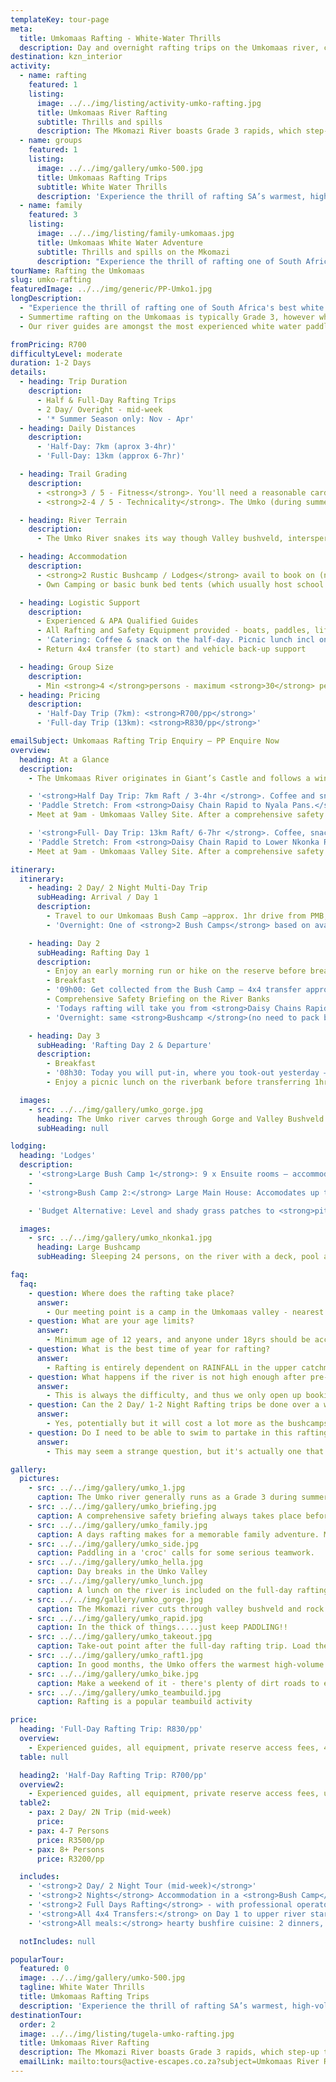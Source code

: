 ```yaml
---
templateKey: tour-page
meta:
  title: Umkomaas Rafting - White-Water Thrills
  description: Day and overnight rafting trips on the Umkomaas river, central KZN. Warm, high volume white-water with grade 3-4 rapids
destination: kzn_interior
activity:
  - name: rafting
    featured: 1
    listing:
      image: ../../img/listing/activity-umko-rafting.jpg
      title: Umkomaas River Rafting
      subtitle: Thrills and spills
      description: The Mkomazi River boasts Grade 3 rapids, which step-up to Grade 4 if there's been sufficient rain. The section from Daisy Chain to Lower Nkonka is regarded as some of the biggest traversable white-water south of the Zambezi. Just 1hr from Durban and 30-min from PMB, a rafting trip on the Umko makes a great corporate team-build or day-trip adventure.
  - name: groups
    featured: 1
    listing:
      image: ../../img/gallery/umko-500.jpg
      title: Umkomaas Rafting Trips
      subtitle: White Water Thrills
      description: 'Experience the thrill of rafting SA’s warmest, high-volume white water south of the Zambezi: the mighty Umkomaas river – near Richmond, KZN. During summer the river runs as a Grade 3, with rapids pumping up to Grade 4 after heavy rains'
  - name: family
    featured: 3
    listing:
      image: ../../img/listing/family-umkomaas.jpg
      title: Umkomaas White Water Adventure
      subtitle: Thrills and spills on the Mkomazi
      description: "Experience the thrill of rafting one of South Africa's best white water rivers: the Umkomaas. In summer, the Mkomazi River offers warm, high-volume white water, interspersed with short pools to get your breath back. Tamer and shorter stretches are on option for younger kids, but the general age restriction is 12yrs or older."
tourName: Rafting the Umkomaas
slug: umko-rafting
featuredImage: ../../img/generic/PP-Umko1.jpg
longDescription:
  - "Experience the thrill of rafting one of South Africa's best white water rivers: the Umkomaas , Zulu name 'Mkomazi' - place of the cows. Situated in rural KwaZulu-Natal between Richmond and Creighton, the Umkomaas River offers warm, high-volume white water, interspersed with short pools to get your breath back and take in the beauty of its untouched valley and gorges."
  - Summertime rafting on the Umkomaas is typically Grade 3, however when the mighty African thunderstorms unleash themselves on the Drakensberg, this becomes a fast flowing, high volume Grade 4 river. No previous rafting experience is necessary, but you do need to be reasonably fit to handle the physical nature of this rafting.
  - Our river guides are amongst the most experienced white water paddlers in the country, and strive to make your rafting experience,  both safe and memorable.

fromPricing: R700
difficultyLevel: moderate
duration: 1-2 Days
details:
  - heading: Trip Duration
    description:
      - Half & Full-Day Rafting Trips
      - 2 Day/ Overight - mid-week
      - '* Summer Season only: Nov - Apr'
  - heading: Daily Distances
    description:
      - 'Half-Day: 7km (aprox 3-4hr)'
      - 'Full-Day: 13km (approx 6-7hr)'

  - heading: Trail Grading
    description:
      - <strong>3 / 5 - Fitness</strong>. You'll need a reasonable cardio fitness and we need to be notified of any pre-existing medical conditions. Non-swimmers can be accommodated but must be pre-discussed.
      - <strong>2-4 / 5 - Technicality</strong>. The Umko (during summer) is typically Grade 3 rapids - becoming fast-flow high-volume Grade 4 rapids after heavy rain. As SA rivers go, the Umko is not a very technically challenging river, but is also not a mellow float.

  - heading: River Terrain
    description:
      - The Umko River snakes its way though Valley bushveld, interspersed by pockets of indigenous forest. During summer, the river flows like a roller-coaster of high-volume rapids and big wave chains. Below St Josephine's Bridge the spectacular aloe-hung cliffs fall straight into the river.

  - heading: Accommodation
    description:
      - <strong>2 Rustic Bushcamp / Lodges</strong> avail to book on (near) site
      - Own Camping or basic bunk bed tents (which usually host school groups) also available

  - heading: Logistic Support
    description:
      - Experienced & APA Qualified Guides
      - All Rafting and Safety Equipment provided - boats, paddles, life jackets, helmets and waterproof vests if cold.
      - 'Catering: Coffee & snack on the half-day. Picnic lunch incl on the full-day'
      - Return 4x4 transfer (to start) and vehicle back-up support

  - heading: Group Size
    description:
      - Min <strong>4 </strong>persons - maximum <strong>30</strong> persons/ per group. But more boats & guides can be organised if you are a larger group.
  - heading: Pricing
    description:
      - 'Half-Day Trip (7km): <strong>R700/pp</strong>'
      - 'Full-day Trip (13km): <strong>R830/pp</strong>'

emailSubject: Umkomaas Rafting Trip Enquiry – PP Enquire Now
overview:
  heading: At a Glance
  description:
    - The Umkomaas River originates in Giant’s Castle and follows a winding course down to the Indian Ocean. The white water rafting trips take place in a valley that lies just 95 km from Durban and 65 km from Pietermaritzburg. Summertime rafting on the Umkomaas is typically Grade 3, however when the mighty African thunderstorms unleash themselves on the Drakensberg, this becomes a fast-flowing, high volume Grade 4 river. No previous rafting experience is necessary; but participants need to be reasonably fit to handle the physical nature of this rafting.

    - '<strong>Half Day Trip: 7km Raft / 3-4hr </strong>. Coffee and snack provided. Min of 4 persons needed to run a trip. Min age 12 years (under 18yrs to be accompanied by at least 1 parent/guardian per 2 minors)       ** Ideal for those wanting a shorter white water experience, with the thrill of experiencing some of the largest rapids on the river.'
    - 'Paddle Stretch: From <strong>Daisy Chain Rapid to Nyala Pans.</strong>'
    - Meet at 9am - Umkomaas Valley Site. After a comprehensive safety briefing over a cup of tea/coffee, we 4x4 transfer up-river and embark on a 7km section of Grade 3+ (low water) to Grade 4+ (high water) white-water back down to NP River Camp. We arrive back at the meeting point around 1pm.

    - '<strong>Full- Day Trip: 13km Raft/ 6-7hr </strong>. Coffee, snack & picnic lunch provided. Min 4 persons to run a trip. Min age 12 yrs (under 18 to be accompanied by at least 1 parent/guardian per 2 minors). A moderate to good level of cardio fitness required.     ** Ideal for those wanting a full-on white water and wilderness experience with the thrill of experiencing most of the largest rapids on the river.'
    - 'Paddle Stretch: From <strong>Daisy Chain Rapid to Lower Nkonka Rapid<strong>'
    - Meet at 9am - Umkomaas Valley Site. After a comprehensive safety briefing over a cup of coffee/tea, we 4x4 transfer upstream to our put in point, and embark on a 13km section of Grade 3+ (low water) to Grade 4+(high water) white water to Lower Nkonka Rapid. Picnic lunch on the river. Take-out and return via 4x4 transfer to meet-point at around 3pm.

itinerary:
  itinerary:
    - heading: 2 Day/ 2 Night Multi-Day Trip
      subHeading: Arrival / Day 1
      description:
        - Travel to our Umkomaas Bush Camp –approx. 1hr drive from PMB, 90min from Durban.
        - 'Overnight: One of <strong>2 Bush Camps</strong> based on availability and group size (Dinner around the Campfire)'

    - heading: Day 2
      subHeading: Rafting Day 1
      description:
        - Enjoy an early morning run or hike on the reserve before breakfast (a guided hike can be arranged if the group wishes to do this) – abundance of non-dangerous game on the farm property -  Nyala, Kudu, Giraffe, Warthog, Wildebeest and Zebra.
        - Breakfast
        - '09h00: Get collected from the Bush Camp – 4x4 transfer approx. 25km upstream.'
        - Comprehensive Safety Briefing on the River Banks
        - 'Todays rafting will take you from <strong>Daisy Chains Rapid to Lower Nkonka:</strong> 13-14km Raft / Grade 3+ (low water) to Grade 4+(high water)'
        - 'Overnight: same <strong>Bushcamp </strong>(no need to pack bags) (Breakfast. Picnic lunch on the river. Dinner back at Camp)'

    - heading: Day 3
      subHeading: 'Rafting Day 2 & Departure'
      description:
        - Breakfast
        - '08h30: Today you will put-in, where you took-out yesterday – just below your camp, and continue your rafting all the way down & past Josephine’s bridge (approx. 15km)'
        - Enjoy a picnic lunch on the riverbank before transferring 1hr back to the bush camp to collect your vehicles

  images:
    - src: ../../img/gallery/umko_gorge.jpg
      heading: The Umko river carves through Gorge and Valley Bushveld
      subHeading: null

lodging:
  heading: 'Lodges'
  description:
    - '<strong>Large Bush Camp 1</strong>: 9 x Ensuite rooms – accommodates up to <em>24</em> guests. River frontage with sundowner deck. Firepit and private swimming pool.'
    -
    - '<strong>Bush Camp 2:</strong> Large Main House: Accomodates up to <em>20</em> persons. 4 Bedrooms on main level and 2 rooms in the loft. Open firelace in living room. Sundownders deck and firepit. Level lawn area.'

    - 'Budget Alternative: Level and shady grass patches to <strong>pitch your own tent </strong>with communal kitchen and shower facilities OR <strong>Dormitory Style</strong> School Group Tents - with bunk beds, no bedding.'

  images:
    - src: ../../img/gallery/umko_nkonka1.jpg
      heading: Large Bushcamp
      subHeading: Sleeping 24 persons, on the river with a deck, pool and fire-pit, this bush lodge offers the ideal venue for Bulls overnighters and large group getaways.

faq:
  faq:
    - question: Where does the rafting take place?
      answer:
        - Our meeting point is a camp in the Umkomaas valley - nearest hamlet, Richmond. It is a 90min drive from Durban or 1hr drive from PMB (via the R56). You do NOT need a high clearance vehicle to get here. We will do the 4x4 transfer up-river and return.
    - question: What are your age limits?
      answer:
        - Minimum age of 12 years, and anyone under 18yrs should be accompanied by an adult. However, you can chat to us if your kids are under age but have proven rafting experience or strong swimmers. Decisions will be made (or changed) based on the river-level at the time.
    - question: What is the best time of year for rafting?
      answer:
        - Rafting is entirely dependent on RAINFALL in the upper catchment (central Drakensberg), and is thus restricted to Summer months - generally kicking off from November and extending through to April if we have been blessed with a good season.
    - question: What happens if the river is not high enough after pre-booking?
      answer:
        - This is always the difficulty, and thus we only open up bookings for the season from October.  You need to pay a deposit to secure and we'll notify you regarding river levels in the week prior to your trip. You will get a date postponement or a refund less a small admin fee, if the trip is not possible due to poor levels. We DO raft in the rain though.
    - question: Can the 2 Day/ 1-2 Night Rafting trips be done over a weekend rather?
      answer:
        - Yes, potentially but it will cost a lot more as the bushcamps we use charge a minimum fee and double-rates over the weekends. It is still feasible, however, if you are a large group wanting to do this. OR you happy to bring your own tents for camping or stay in the dorm tents?
    - question: Do I need to be able to swim to partake in this rafting?
      answer:
        - This may seem a strange question, but it's actually one that is asked quite frequently. It seems there quite a few non-swimmers (or weak swimmers) who are still keen to do this activity. So the answer is YES - provided we have a higher guide to client ratio, based on the river levels, and that you will go in the 4 or 6-man rafts  manned by a river guide. We DO need advance notification of non-swimmers, so we can make a call and the best safety arrangements.

gallery:
  pictures:
    - src: ../../img/gallery/umko_1.jpg
      caption: The Umko river generally runs as a Grade 3 during summer, but after heavy rains the rapids can quickly ramp up to Grade 4.
    - src: ../../img/gallery/umko_briefing.jpg
      caption: A comprehensive safety briefing always takes place before we hit the water.
    - src: ../../img/gallery/umko_family.jpg
      caption: A days rafting makes for a memorable family adventure. Min age is usually 12yrs and under 18's to be accompanied by an adult.
    - src: ../../img/gallery/umko_side.jpg
      caption: Paddling in a 'croc' calls for some serious teamwork.
    - src: ../../img/gallery/umko_hella.jpg
      caption: Day breaks in the Umko Valley
    - src: ../../img/gallery/umko_lunch.jpg
      caption: A lunch on the river is included on the full-day rafting trip
    - src: ../../img/gallery/umko_gorge.jpg
      caption: The Mkomazi river cuts through valley bushveld and rock gorges
    - src: ../../img/gallery/umko_rapid.jpg
      caption: In the thick of things.....just keep PADDLING!!
    - src: ../../img/gallery/umko_takeout.jpg
      caption: Take-out point after the full-day rafting trip. Load the boats and return by 4x4 transfer back to the meet point.
    - src: ../../img/gallery/umko_raft1.jpg
      caption: In good months, the Umko offers the warmest high-volume white-water south of the Zambezi
    - src: ../../img/gallery/umko_bike.jpg
      caption: Make a weekend of it - there's plenty of dirt roads to explore.
    - src: ../../img/gallery/umko_teambuild.jpg
      caption: Rafting is a popular teambuild activity

price:
  heading: 'Full-Day Rafting Trip: R830/pp'
  overview:
    - Experienced guides, all equipment, private reserve access fees, 4x4 transfers from meet point (upriver) and return. Coffee, snack, light refreshment and picnic lunch on route.
  table: null

  heading2: 'Half-Day Rafting Trip: R700/pp'
  overview2:
    - Experienced guides, all equipment, private reserve access fees, up-river transfer from meet-point. Coffee, snack and light refreshment.  * We do not provide lunch on the half-day, but can do so on special request.
  table2:
    - pax: 2 Day/ 2N Trip (mid-week)
      price:
    - pax: 4-7 Persons
      price: R3500/pp
    - pax: 8+ Persons
      price: R3200/pp

  includes:
    - '<strong>2 Day/ 2 Night Tour (mid-week)</strong>'
    - '<strong>2 Nights</strong> Accommodation in a <strong>Bush Camp</strong> – mostly ensuite private rooms. Comfy beds, hot showers and authentic bush lodge vibe'
    - '<strong>2 Full Days Rafting</strong> - with professional operator.'
    - '<strong>All 4x4 Transfers:</strong> on Day 1 to upper river start & Day 2 – back to Bush Camp'
    - '<strong>All meals:</strong> hearty bushfire cuisine: 2 dinners, 2 breakfast & 2 picnic lunches on the river'

  notIncludes: null

popularTour:
  featured: 0
  image: ../../img/gallery/umko-500.jpg
  tagline: White Water Thrills
  title: Umkomaas Rafting Trips
  description: 'Experience the thrill of rafting SA’s warmest, high-volume white water south of the Zambezi: the mighty Umkomaas river – near Richmond, KZN. During summer the river runs as a Grade 3, with rapids pumping up to Grade 4 after heavy rains'
destinationTour:
  order: 2
  image: ../../img/listing/tugela-umko-rafting.jpg
  title: Umkomaas River Rafting
  description: The Mkomazi River boasts Grade 3 rapids, which step-up to Grade 4 if there's been sufficient rain. The section from Daisy Chain to Lower Nkonka rapid is regarded as the one the biggest traversable sections of white water south of the Zambezi. Just 90min from Durban and 1hr from PMB, a rafting trip on the Umko makes a great corporate team-build or day-trip adventure.
  emailLink: mailto:tours@active-escapes.co.za?subject=Umkomaas River Rafting – KZN Interior Destination Listing
---
```

